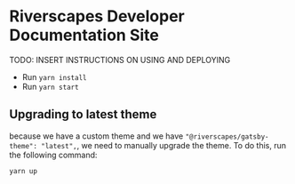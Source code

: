 # Riverscapes Developer Documentation Site 

TODO: INSERT INSTRUCTIONS ON USING AND DEPLOYING

- Run `yarn install`
- Run `yarn start`

## Upgrading to latest theme

because we have a custom theme and we have `"@riverscapes/gatsby-theme": "latest",`, we need to manually upgrade the theme.  To do this, run the following command:

```bash
yarn up
```